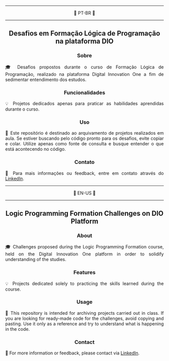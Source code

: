 <hr>
<p align="center">💬 PT-BR 💬
<hr>
<h2 align="center">Desafios em Formação Lógica de Programação na plataforma DIO</h2>

<h3 align="center">Sobre</h3>

<p align="justify">🎓 Desafios propostos durante o curso de Formação Lógica de Programação, realizado na plataforma Digital Innovation One a fim de sedimentar entendimento dos estudos.</p>

<h3 align="center">Funcionalidades</h3>

<p align="justify">💡 Projetos dedicados apenas para praticar as habilidades aprendidas durante o curso.</p>
  
<h3 align="center">Uso</h3>

<p align="justify">📝 Este repositório é destinado ao arquivamento de projetos realizados em aula. Se estiver buscando pelo código pronto para os desafios, evite copiar e colar. Utilize apenas como fonte de consulta e busque entender o que está acontecendo no código.</p>

<h3 align="center">Contato</h3>

<p align="justify">📩 Para mais informações ou feedback, entre em contato através do <a href="https://www.linkedin.com/in/antoniop3dro/">LinkedIn</a>.</p>
<hr>
<p align="center">💬 EN-US 💬
<hr>
<h2 align="center">Logic Programming Formation Challenges on DIO Platform</h2>

<h3 align="center">About</h3>

<p align="justify">🎓 Challenges proposed during the Logic Programming Formation course, held on the Digital Innovation One platform in order to solidify understanding of the studies.</p>

<h3 align="center">Features</h3>

<p align="justify">💡 Projects dedicated solely to practicing the skills learned during the course.</p>
  
<h3 align="center">Usage</h3>

<p align="justify">📝 This repository is intended for archiving projects carried out in class. If you are looking for ready-made code for the challenges, avoid copying and pasting. Use it only as a reference and try to understand what is happening in the code.</p>

<h3 align="center">Contact</h3>

<p align="justify">📩 For more information or feedback, please contact via <a href="https://www.linkedin.com/in/antoniop3dro/">LinkedIn</a>.</p>
